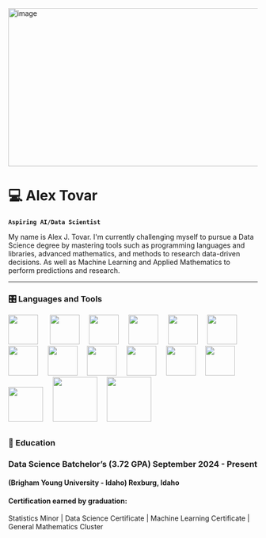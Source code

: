 <img width="1639" height="320" alt="image" src="https://github.com/user-attachments/assets/562c622d-b386-41ed-9d9c-24928b7e4ff5" />



# 💻 Alex Tovar

**`Aspiring AI/Data Scientist`**

My name is Alex J. Tovar. I'm currently challenging myself to pursue a Data Science degree by mastering tools such as programming languages and libraries, advanced mathematics, and methods to research data-driven decisions. As well as Machine Learning and Applied Mathematics to perform predictions and research.

------------------------------------------------------------------------

### 🎛️ Languages and Tools

<p align="left">
  <img src="https://cdn.jsdelivr.net/gh/devicons/devicon@latest/icons/mysql/mysql-original-wordmark.svg" height="60"/> &nbsp;&nbsp;&nbsp;&nbsp;
  <img src="https://cdn.jsdelivr.net/gh/devicons/devicon@latest/icons/r/r-original.svg" height="60"/> &nbsp;&nbsp;&nbsp;
  <img src="https://cdn.jsdelivr.net/gh/devicons/devicon@latest/icons/python/python-original.svg" height="60"/> &nbsp;&nbsp;&nbsp;
  <img src="https://cdn.jsdelivr.net/gh/devicons/devicon@latest/icons/docker/docker-original-wordmark.svg" height="60"/> &nbsp;&nbsp;&nbsp;
  <img src="https://cdn.jsdelivr.net/gh/devicons/devicon@latest/icons/tensorflow/tensorflow-original.svg" height="60"/> &nbsp;&nbsp;&nbsp;
  <img src="https://cdn.jsdelivr.net/gh/devicons/devicon@latest/icons/scikitlearn/scikitlearn-original.svg" height="60"/> &nbsp;&nbsp;&nbsp;
  <img src="https://cdn.jsdelivr.net/gh/devicons/devicon@latest/icons/googlecloud/googlecloud-original.svg" height="60"/> &nbsp;&nbsp;&nbsp;
  <img src="https://cdn.jsdelivr.net/gh/devicons/devicon@latest/icons/git/git-original.svg" height="60"/> &nbsp;&nbsp;&nbsp;
  <img src="https://cdn.jsdelivr.net/gh/devicons/devicon@latest/icons/rstudio/rstudio-original.svg" height="60"/> &nbsp;&nbsp;&nbsp;
  <img src="https://cdn.jsdelivr.net/gh/devicons/devicon@latest/icons/vscode/vscode-original.svg" height="60"/> &nbsp;&nbsp;&nbsp;
  <img src="https://cdn.jsdelivr.net/gh/devicons/devicon@latest/icons/amazonwebservices/amazonwebservices-original-wordmark.svg" height="60"/> &nbsp;&nbsp;&nbsp;
  <img src="https://cdn.jsdelivr.net/gh/devicons/devicon@latest/icons/apachespark/apachespark-original-wordmark.svg" height="60"/> &nbsp;&nbsp;&nbsp;
  <img src="https://cdn.jsdelivr.net/gh/devicons/devicon@latest/icons/pandas/pandas-original-wordmark.svg" height="70"/> &nbsp;&nbsp;&nbsp;
  <img src="https://cdn.jsdelivr.net/gh/devicons/devicon@latest/icons/matplotlib/matplotlib-original-wordmark.svg" height="90"/> &nbsp;&nbsp;&nbsp;
  <img src="https://cdn.jsdelivr.net/gh/devicons/devicon@latest/icons/keras/keras-original-wordmark.svg" height="90"/> &nbsp;&nbsp;&nbsp;


         



</p>


## 
### 🏫 Education 
### Data Science Batchelor’s (3.72 GPA)   September 2024 - Present 
#### (Brigham Young University - Idaho)    Rexburg, Idaho
#### Certification earned by graduation:
Statistics Minor | Data Science Certificate | Machine Learning Certificate | General Mathematics Cluster


          

